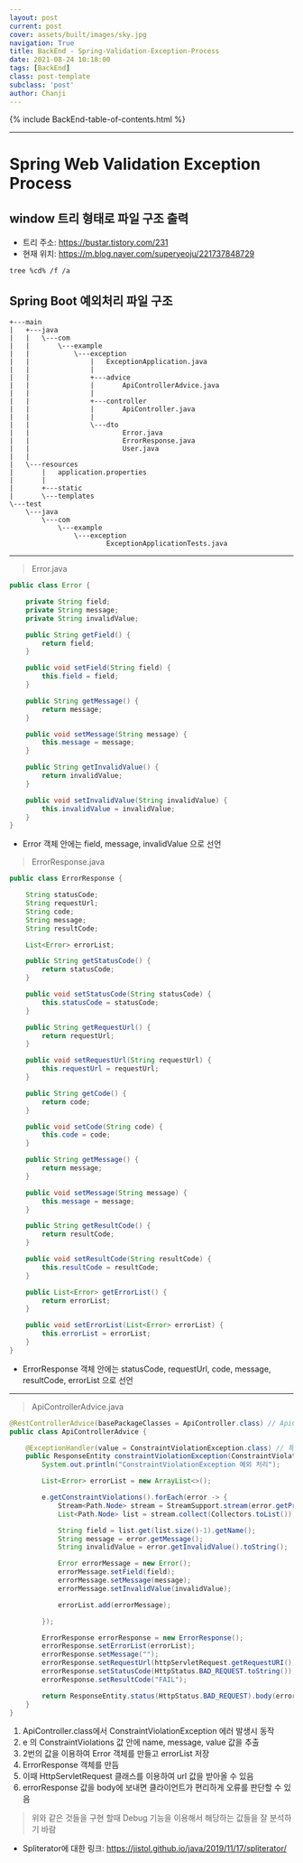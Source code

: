 ```yaml
---
layout: post
current: post
cover: assets/built/images/sky.jpg
navigation: True
title: BackEnd - Spring-Validation-Exception-Process
date: 2021-08-24 10:18:00
tags: [BackEnd]
class: post-template
subclass: 'post'
author: Chanji
---
```

{% include BackEnd-table-of-contents.html %}
***
# Spring Web Validation Exception Process

## window 트리 형태로 파일 구조 출력
- 트리 주소: https://bustar.tistory.com/231</br>
- 현재 위치: https://m.blog.naver.com/superyeoju/221737848729</br>
~~~bash
tree %cd% /f /a
~~~


## Spring Boot 예외처리 파일 구조
~~~
+---main
|   +---java
|   |   \---com
|   |       \---example
|   |           \---exception
|   |               |   ExceptionApplication.java
|   |               |
|   |               +---advice
|   |               |       ApiControllerAdvice.java
|   |               |
|   |               +---controller
|   |               |       ApiController.java
|   |               |
|   |               \---dto
|   |                       Error.java
|   |                       ErrorResponse.java
|   |                       User.java
|   |
|   \---resources
|       |   application.properties
|       |
|       +---static
|       \---templates
\---test
    \---java
        \---com
            \---example
                \---exception
                        ExceptionApplicationTests.java
~~~

***

> Error.java

~~~java
public class Error {

    private String field;
    private String message;
    private String invalidValue;

    public String getField() {
        return field;
    }

    public void setField(String field) {
        this.field = field;
    }

    public String getMessage() {
        return message;
    }

    public void setMessage(String message) {
        this.message = message;
    }

    public String getInvalidValue() {
        return invalidValue;
    }

    public void setInvalidValue(String invalidValue) {
        this.invalidValue = invalidValue;
    }
}
~~~

- Error 객체 안에는 field, message, invalidValue 으로 선언


> ErrorResponse.java

~~~java
public class ErrorResponse {

    String statusCode;
    String requestUrl;
    String code;
    String message;
    String resultCode;

    List<Error> errorList;

    public String getStatusCode() {
        return statusCode;
    }

    public void setStatusCode(String statusCode) {
        this.statusCode = statusCode;
    }

    public String getRequestUrl() {
        return requestUrl;
    }

    public void setRequestUrl(String requestUrl) {
        this.requestUrl = requestUrl;
    }

    public String getCode() {
        return code;
    }

    public void setCode(String code) {
        this.code = code;
    }

    public String getMessage() {
        return message;
    }

    public void setMessage(String message) {
        this.message = message;
    }

    public String getResultCode() {
        return resultCode;
    }

    public void setResultCode(String resultCode) {
        this.resultCode = resultCode;
    }

    public List<Error> getErrorList() {
        return errorList;
    }

    public void setErrorList(List<Error> errorList) {
        this.errorList = errorList;
    }
}
~~~

- ErrorResponse 객체 안에는 statusCode, requestUrl, code, message, resultCode, errorList 으로 선언
  
***


> ApiControllerAdvice.java


~~~java
@RestControllerAdvice(basePackageClasses = ApiController.class) // ApiController에서만 동작
public class ApiControllerAdvice {

    @ExceptionHandler(value = ConstraintViolationException.class) // 특정 메소드의 예외를 처리 ConstraintViolationException 대한 예외 처리
    public ResponseEntity constraintViolationException(ConstraintViolationException e, HttpServletRequest httpServletRequest) {
        System.out.println("ConstraintViolationException 예외 처리");

        List<Error> errorList = new ArrayList<>();

        e.getConstraintViolations().forEach(error -> {
            Stream<Path.Node> stream = StreamSupport.stream(error.getPropertyPath().spliterator(), false);
            List<Path.Node> list = stream.collect(Collectors.toList());

            String field = list.get(list.size()-1).getName();
            String message = error.getMessage();
            String invalidValue = error.getInvalidValue().toString();

            Error errorMessage = new Error();
            errorMessage.setField(field);
            errorMessage.setMessage(message);
            errorMessage.setInvalidValue(invalidValue);

            errorList.add(errorMessage);

        });

        ErrorResponse errorResponse = new ErrorResponse();
        errorResponse.setErrorList(errorList);
        errorResponse.setMessage("");
        errorResponse.setRequestUrl(httpServletRequest.getRequestURI());
        errorResponse.setStatusCode(HttpStatus.BAD_REQUEST.toString());
        errorResponse.setResultCode("FAIL");

        return ResponseEntity.status(HttpStatus.BAD_REQUEST).body(errorResponse);
    }
}
~~~
1. ApiController.class에서 ConstraintViolationException 에러 발생시 동작
2. e 의 ConstraintViolations 값 안에 name, message, value 값을 추출
3. 2번의 값을 이용하여 Error 객체를 만들고 errorList 저장
4. ErrorResponse 객체를 만듬
5. 이때 HttpServletRequest 클래스를 이용하여 url 값을 받아올 수 있음
6. errorResponse 값을 body에 보내면 클라이언트가 편리하게 오류를 판단할 수 있음

> 위와 같은 것들을 구현 할때 Debug 기능을 이용해서 해당하는 값들을 잘 분석하기 바람

- Spliterator에 대한 링크: https://jistol.github.io/java/2019/11/17/spliterator/





  





